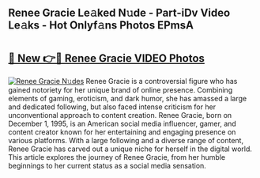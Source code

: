 ## Renee Gracie Le𝚊ked N𝚞de - Part-iDv Video Le𝚊ks - Hot Onlyf𝚊ns Photos EPmsA

# <h2><a href="http://ac32813.deff.icu/?id=Renee+Gracie">🔗 New 👉🔴 Renee Gracie VIDEO Photos</a></h2>

[![Renee Gracie N𝚞des](https://i.imgur.com/rIISA9y.gif)](http://ac32813.deff.icu/?id=Renee+Gracie)
Renee Gracie is a controversial figure who has gained notoriety for her unique brand of online presence. Combining elements of gaming, eroticism, and dark humor, she has amassed a large and dedicated following, but also faced intense criticism for her unconventional approach to content creation. Renee Gracie, born on December 1, 1995, is an American social media influencer, gamer, and content creator known for her entertaining and engaging presence on various platforms. With a large following and a diverse range of content, Renee Gracie has carved out a unique niche for herself in the digital world. This article explores the journey of Renee Gracie, from her humble beginnings to her current status as a social media sensation.
